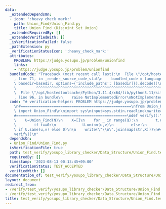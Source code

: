 ```yaml
---
data:
  _extendedDependsOn:
  - icon: ':heavy_check_mark:'
    path: Union_Find/Union_Find.py
    title: Union Find (Disjoint Set Union)
  _extendedRequiredBy: []
  _extendedVerifiedWith: []
  _isVerificationFailed: false
  _pathExtension: py
  _verificationStatusIcon: ':heavy_check_mark:'
  attributes:
    PROBLEM: https://judge.yosupo.jp/problem/unionfind
    links:
    - https://judge.yosupo.jp/problem/unionfind
  bundledCode: "Traceback (most recent call last):\n  File \"/opt/hostedtoolcache/Python/3.11.4/x64/lib/python3.11/site-packages/onlinejudge_verify/documentation/build.py\"\
    , line 71, in _render_source_code_stat\n    bundled_code = language.bundle(stat.path,\
    \ basedir=basedir, options={'include_paths': [basedir]}).decode()\n          \
    \         ^^^^^^^^^^^^^^^^^^^^^^^^^^^^^^^^^^^^^^^^^^^^^^^^^^^^^^^^^^^^^^^^^^^^^^^^^^^^^^^^^\n\
    \  File \"/opt/hostedtoolcache/Python/3.11.4/x64/lib/python3.11/site-packages/onlinejudge_verify/languages/python.py\"\
    , line 96, in bundle\n    raise NotImplementedError\nNotImplementedError\n"
  code: "# verification-helper: PROBLEM https://judge.yosupo.jp/problem/unionfind\n\
    \n#==================================================\nfrom Union_Find.Union_Find\
    \ import Union_Find\n\nimport sys\ninput=sys.stdin.readline\nwrite=sys.stdout.write\n\
    #==================================================\ndef verify():\n    N,Q=map(int,input().split())\n\
    \    U=Union_Find(N)\n    X=[]\n    for _ in range(Q):\n        t,u,v=map(int,input().split())\n\
    \        if t==0:\n            U.union(u,v)\n        else:\n            X.append(1\
    \ if U.same(u,v) else 0)\n\n    write(\"\\n\".join(map(str,X)))\n#==================================================\n\
    verify()\n"
  dependsOn:
  - Union_Find/Union_Find.py
  isVerificationFile: true
  path: test_verify/yosupo_library_checker/Data_Structure/Union_Find.test.py
  requiredBy: []
  timestamp: '2023-08-13 00:13:45+09:00'
  verificationStatus: TEST_ACCEPTED
  verifiedWith: []
documentation_of: test_verify/yosupo_library_checker/Data_Structure/Union_Find.test.py
layout: document
redirect_from:
- /verify/test_verify/yosupo_library_checker/Data_Structure/Union_Find.test.py
- /verify/test_verify/yosupo_library_checker/Data_Structure/Union_Find.test.py.html
title: test_verify/yosupo_library_checker/Data_Structure/Union_Find.test.py
---
```

